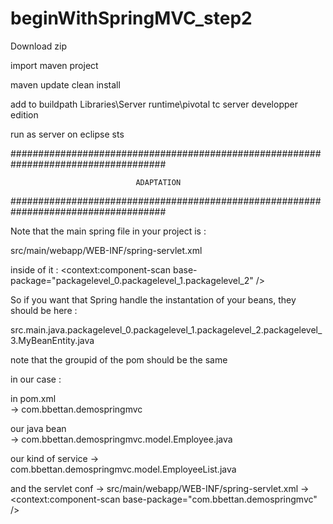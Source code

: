 # beginWithSpringMVC_step2

Download zip

import maven project

maven update clean install

add to buildpath Libraries\Server runtime\pivotal tc server developper edition

run as server on eclipse sts

####################################################################################

                                ADAPTATION

####################################################################################


Note that the main spring file in your project is :

src/main/webapp/WEB-INF/spring-servlet.xml

inside of it : <context:component-scan base-package="packagelevel_0.packagelevel_1.packagelevel_2" />

So if you want that Spring handle the instantation of your beans, they should be here :

src.main.java.packagelevel_0.packagelevel_1.packagelevel_2.packagelevel_3.MyBeanEntity.java

note that the groupid of the pom should be the same

in our case : 

in pom.xml          
-> com.bbettan.demospringmvc

our java bean       
-> com.bbettan.demospringmvc.model.Employee.java

our kind of service 
-> com.bbettan.demospringmvc.model.EmployeeList.java

and the servlet conf 
-> src/main/webapp/WEB-INF/spring-servlet.xml -> <context:component-scan base-package="com.bbettan.demospringmvc" />

